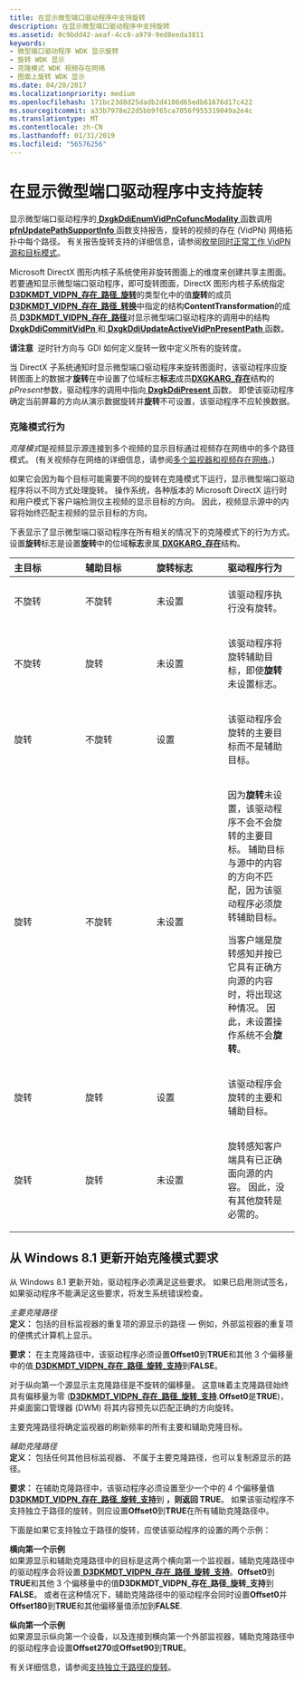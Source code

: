 ```yaml
---
title: 在显示微型端口驱动程序中支持旋转
description: 在显示微型端口驱动程序中支持旋转
ms.assetid: 0c9bdd42-aeaf-4cc8-a979-9ed8eeda3811
keywords:
- 微型端口驱动程序 WDK 显示旋转
- 旋转 WDK 显示
- 克隆模式 WDK 视频存在网络
- 图面上旋转 WDK 显示
ms.date: 04/20/2017
ms.localizationpriority: medium
ms.openlocfilehash: 171bc23d8d25dadb2d4106d65edb61676d17c422
ms.sourcegitcommit: a33b7978e22d5bb9f65ca7056f955319049a2e4c
ms.translationtype: MT
ms.contentlocale: zh-CN
ms.lasthandoff: 01/31/2019
ms.locfileid: "56576256"
---
```

# <a name="supporting-rotation-in-a-display-miniport-driver"></a>在显示微型端口驱动程序中支持旋转


显示微型端口驱动程序的[ **DxgkDdiEnumVidPnCofuncModality** ](https://msdn.microsoft.com/library/windows/hardware/ff559649)函数调用[ **pfnUpdatePathSupportInfo** ](https://msdn.microsoft.com/library/windows/hardware/ff562106)函数支持报告，旋转的视频的存在 (VidPN) 网络拓扑中每个路径。 有关报告旋转支持的详细信息，请参阅[枚举同时正常工作 VidPN 源和目标模式](enumerating-cofunctional-vidpn-source-and-target-modes.md)。

Microsoft DirectX 图形内核子系统使用非旋转图面上的维度来创建共享主图面。 若要通知显示微型端口驱动程序，即可旋转图面，DirectX 图形内核子系统指定[ **D3DKMDT\_VIDPN\_存在\_路径\_旋转**](https://msdn.microsoft.com/library/windows/hardware/ff546700)的类型化中的值**旋转**的成员[ **D3DKMDT\_VIDPN\_存在\_路径\_转换**](https://msdn.microsoft.com/library/windows/hardware/ff546719)中指定的结构**ContentTransformation**的成员[ **D3DKMDT\_VIDPN\_存在\_路径**](https://msdn.microsoft.com/library/windows/hardware/ff546647)对显示微型端口驱动程序的调用中的结构[ **DxgkDdiCommitVidPn** ](https://msdn.microsoft.com/library/windows/hardware/ff559597)和[ **DxgkDdiUpdateActiveVidPnPresentPath** ](https://msdn.microsoft.com/library/windows/hardware/ff560803)函数。

**请注意**  逆时针方向与 GDI 如何定义旋转一致中定义所有的旋转度。

 

当 DirectX 子系统通知时显示微型端口驱动程序来旋转图面时，该驱动程序应旋转图面上的数据才**旋转**在中设置了位域标志**标志**成员[**DXGKARG\_存在**](https://msdn.microsoft.com/library/windows/hardware/ff557618)结构的*pPresent*参数，驱动程序的调用中指向[ **DxgkDdiPresent** ](https://msdn.microsoft.com/library/windows/hardware/ff559743)函数。 即使该驱动程序确定当前屏幕的方向从演示数据旋转并**旋转**不可设置，该驱动程序不应轮换数据。

### <a name="span-idclone-modebehaviorspanspan-idclone-modebehaviorspanspan-idclone-modebehaviorspanclone-mode-behavior"></a><span id="Clone-mode_behavior"></span><span id="clone-mode_behavior"></span><span id="CLONE-MODE_BEHAVIOR"></span>克隆模式行为

*克隆模式*是视频显示源连接到多个视频的显示目标通过视频存在网络中的多个路径模式。 (有关视频存在网络的详细信息，请参阅[多个监视器和视频存在网络](multiple-monitors-and-video-present-networks.md)。)

如果它会因为每个目标可能需要不同的旋转在克隆模式下运行，显示微型端口驱动程序将以不同方式处理旋转。 操作系统，各种版本的 Microsoft DirectX 运行时和用户模式下客户端检测仅主视频的显示目标的方向。 因此，视频显示源中的内容将始终匹配主视频的显示目标的方向。

下表显示了显示微型端口驱动程序在所有相关的情况下的克隆模式下的行为方式。 设置**旋转**标志是设置**旋转**中的位域**标志**隶属[ **DXGKARG\_存在**](https://msdn.microsoft.com/library/windows/hardware/ff557618)结构。

<table>
<colgroup>
<col width="25%" />
<col width="25%" />
<col width="25%" />
<col width="25%" />
</colgroup>
<thead>
<tr class="header">
<th align="left">主目标</th>
<th align="left">辅助目标</th>
<th align="left">旋转标志</th>
<th align="left">驱动程序行为</th>
</tr>
</thead>
<tbody>
<tr class="odd">
<td align="left"><p>不旋转</p></td>
<td align="left"><p>不旋转</p></td>
<td align="left"><p>未设置</p></td>
<td align="left"><p>该驱动程序执行没有旋转。</p></td>
</tr>
<tr class="even">
<td align="left"><p>不旋转</p></td>
<td align="left"><p>旋转</p></td>
<td align="left"><p>未设置</p></td>
<td align="left"><p>该驱动程序将旋转辅助目标，即使<strong>旋转</strong>未设置标志。</p></td>
</tr>
<tr class="odd">
<td align="left"><p>旋转</p></td>
<td align="left"><p>不旋转</p></td>
<td align="left"><p>设置</p></td>
<td align="left"><p>该驱动程序会旋转的主要目标而不是辅助目标。</p></td>
</tr>
<tr class="even">
<td align="left"><p>旋转</p></td>
<td align="left"><p>不旋转</p></td>
<td align="left"><p>未设置</p></td>
<td align="left"><p>因为<strong>旋转</strong>未设置，该驱动程序不会不会旋转的主要目标。 辅助目标与源中的内容的方向不匹配，因为该驱动程序必须旋转辅助目标。</p>
<p>当客户端是旋转感知并按已它具有正确方向源的内容时，将出现这种情况。 因此，未设置操作系统不会<strong>旋转</strong>。</p></td>
</tr>
<tr class="odd">
<td align="left"><p>旋转</p></td>
<td align="left"><p>旋转</p></td>
<td align="left"><p>设置</p></td>
<td align="left"><p>该驱动程序会旋转的主要和辅助目标。</p></td>
</tr>
<tr class="even">
<td align="left"><p>旋转</p></td>
<td align="left"><p>旋转</p></td>
<td align="left"><p>未设置</p></td>
<td align="left"><p>旋转感知客户端具有已正确面向源的内容。 因此，没有其他旋转是必需的。</p></td>
</tr>
</tbody>
</table>

 

## <a name="span-idclone-moderequirementsspanspan-idclone-moderequirementsspanclone-mode-requirements-starting-with-windows81-update"></a><span id="clone-mode_requirements"></span><span id="CLONE-MODE_REQUIREMENTS"></span>从 Windows 8.1 更新开始克隆模式要求


从 Windows 8.1 更新开始，驱动程序必须满足这些要求。 如果已启用测试签名，如果驱动程序不能满足这些要求，将发生系统错误检查。

<span id="Primary_clone_path"></span><span id="primary_clone_path"></span><span id="PRIMARY_CLONE_PATH"></span>*主要克隆路径*  
**定义：** 包括的目标监视器的重复项的源显示的路径 — 例如，外部监视器的重复项的便携式计算机上显示。

**要求：** 在主克隆路径中，该驱动程序必须设置**Offset0**到**TRUE**和其他 3 个偏移量中的值[ **D3DKMDT\_VIDPN\_存在\_路径\_旋转\_支持**](https://msdn.microsoft.com/library/windows/hardware/ff546705)到**FALSE**。

对于纵向第一个源显示主克隆路径是不旋转的偏移量。 这意味着主克隆路径始终具有偏移量为零 ([**D3DKMDT\_VIDPN\_存在\_路径\_旋转\_支持**](https://msdn.microsoft.com/library/windows/hardware/ff546705).**Offset0**是**TRUE**)，并桌面窗口管理器 (DWM) 将其内容预先以匹配正确的方向旋转。

主要克隆路径将确定监视器的刷新频率的所有主要和辅助克隆目标。

<span id="Secondary_clone_path"></span><span id="secondary_clone_path"></span><span id="SECONDARY_CLONE_PATH"></span>*辅助克隆路径*  
**定义：** 包括任何其他目标监视器、 不属于主要克隆路径，也可以复制源显示的路径。

**要求：** 在辅助克隆路径中，该驱动程序必须设置至少一个中的 4 个偏移量值[ **D3DKMDT\_VIDPN\_存在\_路径\_旋转\_支持**](https://msdn.microsoft.com/library/windows/hardware/ff546705)到 **，则返回 TRUE**。 如果该驱动程序不支持独立于路径的旋转，则应设置**Offset0**到**TRUE**在所有辅助克隆路径中。

下面是如果它支持独立于路径的旋转，应使该驱动程序的设置的两个示例：

<span id="Landscape-first_example"></span><span id="landscape-first_example"></span><span id="LANDSCAPE-FIRST_EXAMPLE"></span>**横向第一个示例**  
如果源显示和辅助克隆路径中的目标是这两个横向第一个监视器，辅助克隆路径中的驱动程序会将设置[ **D3DKMDT\_VIDPN\_存在\_路径\_旋转\_支持**](https://msdn.microsoft.com/library/windows/hardware/ff546705)。**Offset0**到**TRUE**和其他 3 个偏移量中的值**D3DKMDT\_VIDPN\_存在\_路径\_旋转\_支持**到**FALSE**。 或者在这种情况下，辅助克隆路径中的驱动程序会同时设置**Offset0**并**Offset180**到**TRUE**和其他偏移量值添加到**FALSE**.

<span id="Portrait-first_example"></span><span id="portrait-first_example"></span><span id="PORTRAIT-FIRST_EXAMPLE"></span>**纵向第一个示例**  
如果源显示纵向第一个设备，以及连接到横向第一个外部监视器，辅助克隆路径中的驱动程序会设置**Offset270**或**Offset90**到**TRUE**。

有关详细信息，请参阅[支持独立于路径的旋转](supporting-path-independent-rotation.md)。

 

 





